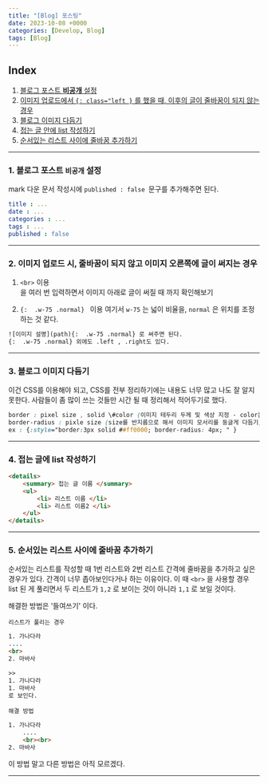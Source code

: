 ```yaml
---
title: "[Blog] 포스팅"
date: 2023-10-08 +0000
categories: [Develop, Blog]
tags: [Blog]
---
```


## Index
1. [블로그 포스트 **비공개** 설정](#1-블로그-포스트-비공개-설정)
2. [이미지 업로드에서 `{: class="left }` 를 했을 때, 이후의 글이 줄바꿈이 되지 않는 경우](#2-이미지-업로드-시-줄바꿈이-되지-않고-이미지-오른쪽에-글이-써지는-경우)
3. [블로그 이미지 다듬기](#3-블로그-이미지-다듬기)
4. [접는 글 안에 list 작성하기](#4-접는-글에-list-작성하기)
5. [순서있는 리스트 사이에 줄바꿈 추가하기](#5-순서있는-리스트-사이에-줄바꿈-추가하기)

---

### 1. 블로그 포스트 `비공개` 설정

mark 다운 문서 작성시에  `published : false `문구를 추가해주면 된다.
```yaml
title : ...
date : ...
categories : ...
tags : ...
published : false
```

---

### 2. 이미지 업로드 시, 줄바꿈이 되지 않고 이미지 오른쪽에 글이 써지는 경우

1.  `<br>` 이용
    <br>을 여러 번 입력하면서 이미지 아래로 글이 써질 때 까지 확인해보기

2. `{:  .w-75 .normal} ` 이용
    여기서 `w-75` 는 넓이 비율을, `normal` 은 위치를 조정하는 것 같다. 

```html
![이미지 설명](path){:  .w-75 .normal} 로 써주면 된다. 
{:  .w-75 .normal} 외에도 .left , .right도 있다.
```

---

### 3. 블로그 이미지 다듬기
이건 CSS를 이용해야 되고, CSS를 전부 정리하기에는 내용도 너무 많고 나도 잘 알지 못한다. 사람들이 좀 많이 쓰는 것들만 시간 될 때 정리해서 적어두기로 했다.

```css
border : pixel size , solid \#color (이미지 테두리 두께 및 색상 지정 - color는 16진수이다.)
border-radius : pixle size (size를 반지름으로 해서 이미지 모서리를 둥글게 다듬기)
ex : {:style="border:3px solid ##ff0000; border-radius: 4px; " }
```

---

### 4. 접는 글에 list 작성하기
```html
<details>
    <summary> 접는 글 이름 </summary>
    <ul>
        <li> 리스트 이름 </li>
        <li> 리스트 이름2 </li>
    </ul>
</details>
```

---

### 5. 순서있는 리스트 사이에 줄바꿈 추가하기

순서있는 리스트를 작성할 때 1번 리스트와 2번 리스트 간격에 줄바꿈을 추가하고 싶은 경우가 있다. 간격이 너무 좁아보인다거나 하는 이유이다.
이 때 `<br>` 을 사용할 경우 list 된 게 풀리면서 두 리스트가 `1,2` 로 보이는 것이 아니라 `1,1` 로 보일 것이다.

해결한 방법은 '들여쓰기' 이다.

`리스트가 풀리는 경우`
```html
1. 가나다라
....
<br>
2. 마바사

>>
1. 가나다라
1. 마바사
로 보인다.
```

`해결 방법`
```html
1. 가나다라
    ....
    <br><br>
2. 마바사
```
이 방법 말고 다른 방법은 아직 모르겠다. 

---


